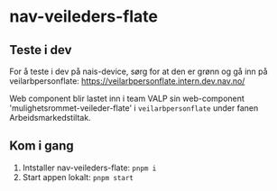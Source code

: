 # nav-veileders-flate

## Teste i dev

For å teste i dev på nais-device, sørg for at den er grønn og gå inn på veilarbpersonflate: https://veilarbpersonflate.intern.dev.nav.no/

Web component blir lastet inn i team VALP sin web-component 'mulighetsrommet-veileder-flate' i `veilarbpersonflate` under fanen Arbeidsmarkedstiltak.

## Kom i gang

1. Intstaller nav-veileders-flate: `pnpm i`
2. Start appen lokalt: `pnpm start`
